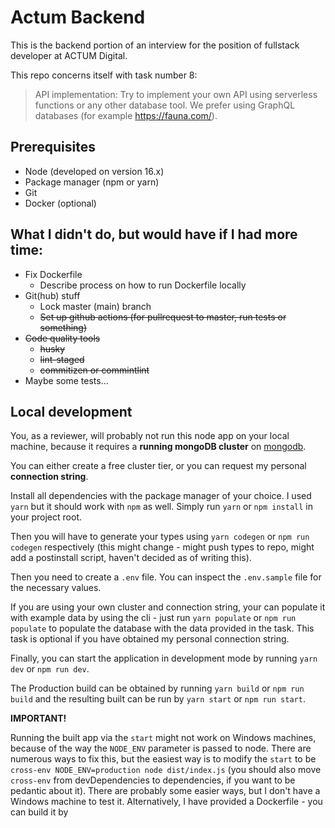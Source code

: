 # Actum Backend

This is the backend portion of an interview for the position of fullstack developer at ACTUM Digital.

This repo concerns itself with task number 8:

> API implementation: Try to implement your own API using serverless functions
> or any other database tool. We prefer using GraphQL databases (for example
> https://fauna.com/).

## Prerequisites

- Node (developed on version 16.x)
- Package manager (npm or yarn)
- Git
- Docker (optional)

## What I didn't do, but would have if I had more time:

- Fix Dockerfile
  - Describe process on how to run Dockerfile locally
- Git(hub) stuff
  - Lock master (main) branch
  - ~~Set up github actions (for pullrequest to master, run tests or something)~~
- ~~Code quality tools~~
  - ~~husky~~
  - ~~lint-staged~~
  - ~~commitizen or commintlint~~
- Maybe some tests...

## Local development

You, as a reviewer, will probably not run this node app on your local machine, because it requires a **running mongoDB cluster** on [mongodb](https://cloud.mongodb.com/v2/).

You can either create a free cluster tier, or you can request my personal **connection string**.

Install all dependencies with the package manager of your choice. I used `yarn` but it should work with `npm` as well. Simply run `yarn` or `npm install` in your project root.

Then you will have to generate your types using `yarn codegen` or `npm run codegen` respectively (this might change - might push types to repo, might add a postinstall script, haven't decided as of writing this).

Then you need to create a `.env` file. You can inspect the `.env.sample` file for the necessary values.

If you are using your own cluster and connection string, your can populate it with example data by using the cli - just run `yarn populate` or `npm run populate` to populate the database with the data provided in the task. This task is optional if you have obtained my personal connection string.

Finally, you can start the application in development mode by running `yarn dev` or `npm run dev`.

The Production build can be obtained by running `yarn build` or `npm run build` and the resulting built can be run by `yarn start` or `npm run start`.

**IMPORTANT!**

Running the built app via the `start` might not work on Windows machines, because of the way the `NODE_ENV` parameter is passed to node. There are numerous ways to fix this, but the easiest way is to modify the `start` to be `cross-env NODE_ENV=production node dist/index.js` (you should also move `cross-env` from devDependencies to dependencies, if you want to be pedantic about it). There are probably some easier ways, but I don't have a Windows machine to test it.
Alternatively, I have provided a Dockerfile - you can build it by
